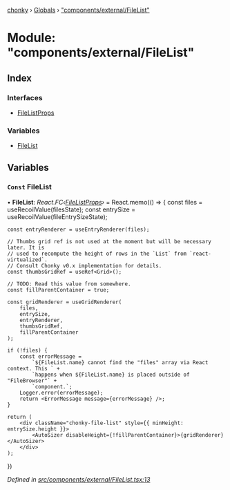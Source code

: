 [chonky](../README.md) › [Globals](../globals.md) › ["components/external/FileList"](_components_external_filelist_.md)

# Module: "components/external/FileList"

## Index

### Interfaces

* [FileListProps](../interfaces/_components_external_filelist_.filelistprops.md)

### Variables

* [FileList](_components_external_filelist_.md#const-filelist)

## Variables

### `Const` FileList

• **FileList**: *React.FC‹[FileListProps](../interfaces/_components_external_filelist_.filelistprops.md)›* = React.memo(() => {
    const files = useRecoilValue(filesState);
    const entrySize = useRecoilValue(fileEntrySizeState);

    const entryRenderer = useEntryRenderer(files);

    // Thumbs grid ref is not used at the moment but will be necessary later. It is
    // used to recompute the height of rows in the `List` from `react-virtualized`.
    // Consult Chonky v0.x implementation for details.
    const thumbsGridRef = useRef<Grid>();

    // TODO: Read this value from somewhere.
    const fillParentContainer = true;

    const gridRenderer = useGridRenderer(
        files,
        entrySize,
        entryRenderer,
        thumbsGridRef,
        fillParentContainer
    );

    if (!files) {
        const errorMessage =
            `${FileList.name} cannot find the "files" array via React context. This ` +
            `happens when ${FileList.name} is placed outside of "FileBrowser"` +
            `component.`;
        Logger.error(errorMessage);
        return <ErrorMessage message={errorMessage} />;
    }

    return (
        <div className="chonky-file-list" style={{ minHeight: entrySize.height }}>
            <AutoSizer disableHeight={!fillParentContainer}>{gridRenderer}</AutoSizer>
        </div>
    );
})

*Defined in [src/components/external/FileList.tsx:13](https://github.com/TimboKZ/Chonky/blob/4792a84/src/components/external/FileList.tsx#L13)*
